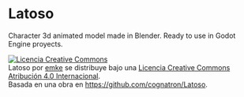 # Latoso
Character 3d animated model made in Blender. Ready to use in Godot Engine proyects.

<a rel="license" href="http://creativecommons.org/licenses/by/4.0/"><img alt="Licencia Creative Commons" style="border-width:0" src="https://i.creativecommons.org/l/by/4.0/88x31.png" /></a><br /><span xmlns:dct="http://purl.org/dc/terms/" href="http://purl.org/dc/dcmitype/Dataset" property="dct:title" rel="dct:type">Latoso</span> por <a xmlns:cc="http://creativecommons.org/ns#" href="https://skfb.ly/6CPyZ" property="cc:attributionName" rel="cc:attributionURL">emke</a> se distribuye bajo una <a rel="license" href="http://creativecommons.org/licenses/by/4.0/">Licencia Creative Commons Atribución 4.0 Internacional</a>.<br />Basada en una obra en <a xmlns:dct="http://purl.org/dc/terms/" href="https://github.com/cognatron/Latoso" rel="dct:source">https://github.com/cognatron/Latoso</a>.



